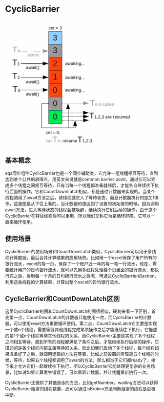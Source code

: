 # CyclicBarrier

![7.4CyclicBarrier.png](imgs/7.4CyclicBarrier.png)

## 基本概念

aqs同步组件CyclicBarrier也是一个同步辅助类，它允许一组线程相互等待，直到达到某个公共的屏障点，用英文来说就是common barrier
point，通过它可以完成多个线程之间相互等待，只有当每一个线程都准备就绪后，才能各自继续往下执行后面的操作，它和CountDownLatch相似，都是通过计数器来实现的。当某个线程调用了await方法之后，该线程就进入了等待状态，而且计数器执行的是加1操作，这里图是从下往上看的，当计数器的值达到了设置的初始值的时候，因为调用await方法，进入等待状态的线程会被唤醒，继续执行它们后续的操作，由于这个CyclicBarrier在释放线程后可以重用，所以我们又称它为是循环屏障，它可以一直来循环使用。

## 使用场景

CyclicBarrier的使用场景和CountDownLatch类似，CyclicBarrier可以用于多线程计算数据，最后合并计算结果的应用场景。比如用一个excel保存了用户所有的银行流水，excel的每一页，保存了一个账户近一年的每一笔一行流水，现在，需要统计用户的日均银行流水，就可以先用多线程处理每个页里面的银行流水，都执行完之后，得到每一个月的日均银行流水之后呢，再通过CyclicBarrier的action，利用这些线程的计算结果，计算出整个excel的日均银行流水。

## CyclicBarrier和CountDownLatch区别

这里CyclicBarrier的图和CountDownLatch的图很相似，硬刺来看一下区别，首先第一点，CountDownLatch的计数器只能使用一次，而CyclicBarrier的计数器，可以使用reset方法重置循环使用。第二点，CountDownLatch它主要是实现一个或n个线程，需要等待其他线程完成某项操作之后才能继续往下执行，它描述的是1个或n个线程等待其他线程的关系，而CyclicBarrier主要是实现了多个线程之间相互等待，直到所有的线程都满足了条件之后，才能继续执行后续的操作，它描述的是各个线程内部互相等待的关系，就比如我们启动了多个线程，每个线程如果准备好了之后，就调用逻辑的方法在等着，比如之前设置的屏障是五个线程的时候，等待，如果五个线程都调用了await的方法，那么相当于它们都ready了，接下来才允许它们一起继续往下执行，所以CyclicBarrier它能处理更复杂的业务场景，比如说如果计算发生错误了，可以重置计数器，并让线程重新执行一次。

CyclicBarrier还提供了其他游泳的方法，比如getNumber，waiting方法可以获得CyclicBarrier阻塞的线程数量，还可以通过isBroken方法判断阻塞的线程是否被中断。